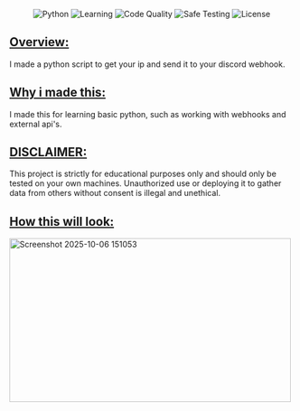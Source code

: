 <p align="center">
  <!-- Languages -->
  <img alt="Python" src="https://img.shields.io/badge/Python-3776AB?style=for-the-badge&logo=python&logoColor=white" />
  
  <!-- Learning / Educational -->
  <img alt="Learning" src="https://img.shields.io/badge/Learning-Python-blue?style=for-the-badge&logo=python&logoColor=white" />
  
  <!-- Code style / Safety -->
  <img alt="Code Quality" src="https://img.shields.io/badge/Code%20Quality-Good-brightgreen?style=for-the-badge" />
  <img alt="Safe Testing" src="https://img.shields.io/badge/Safe%20Testing-Yes-brightgreen?style=for-the-badge" />
  
  <!-- License -->
  <img alt="License" src="https://img.shields.io/badge/License-MIT-lightgrey?style=for-the-badge&logo=opensourceinitiative" />
</p>




<h2><u>Overview:</u></h2>

I made a python script to get your ip and send it to your discord webhook.

<h2><u>Why i made this:</u></h2>

I made this for learning basic python, such as working with webhooks and external api's.

<h2><u>DISCLAIMER:</u></h2>

This project is strictly for educational purposes only and should only be tested on your own machines. Unauthorized use or deploying it to gather data from others without consent is illegal and unethical.

<h2><u>How this will look:</u></h2>



<img width="498" height="290" alt="Screenshot 2025-10-06 151053" src="https://github.com/user-attachments/assets/c29de408-647c-4ac9-87f1-9f4ea4421eb2" />

